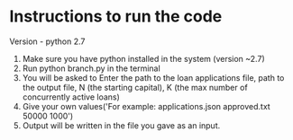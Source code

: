 # Instructions to run the code

Version - python 2.7

1. Make sure you have python installed in the system (version ~2.7)
2. Run python branch.py in the terminal
3. You will be asked to Enter the path to the loan applications file, path to the output file, N (the starting capital), K (the max number of concurrently active loans)
4. Give your own values('For example: applications.json approved.txt 50000 1000')
5. Output will be written in the file you gave as an input.



